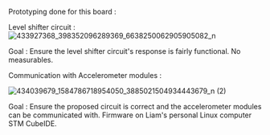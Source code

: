 Prototyping done for this board : 

Level shifter circuit :
![433927368_398352096289369_6638250062905905082_n](https://github.com/ClubRobotInsat/ElectroniqueCdF2024/assets/117256858/9079f748-97c3-41dc-a61b-2a0d849dfa39)

Goal : Ensure the level shifter circuit's response is fairly functional. No measurables.

Communication with Accelerometer modules : 

![434039679_1584786718954050_3885021504934443679_n (2)](https://github.com/ClubRobotInsat/ElectroniqueCdF2024/assets/117256858/570908c2-1b31-48e0-b6ab-f793f97ecd62)

Goal : Ensure the proposed circuit is correct and the accelerometer modules can be communicated with. Firmware on Liam's personal Linux computer STM CubeIDE.
